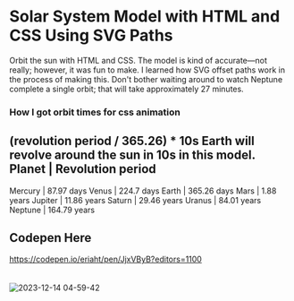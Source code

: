 # Solar System Model with HTML and CSS Using SVG Paths
Orbit the sun with HTML and CSS. The model is kind of accurate—not really; however, it was fun to make. I learned how SVG offset paths work in the process of making this. Don't bother waiting around to watch Neptune complete a single orbit; that will take approximately 27 minutes.

### How I got orbit times for css animation
(revolution period / 365.26) * 10s
Earth will revolve around the sun in 10s in this model.
<br/>
Planet       | Revolution period
-----------------------------------
Mercury      | 87.97 days
Venus        | 224.7 days
Earth        | 365.26 days
Mars         | 1.88 years
Jupiter      | 11.86 years
Saturn       | 29.46 years
Uranus       | 84.01 years
Neptune      | 164.79 years

## Codepen Here
https://codepen.io/eriaht/pen/JjxVByB?editors=1100
<br/>
<br/>
<br/>
![2023-12-14 04-59-42](https://github.com/eriaht/our-planets/assets/44909814/325d5127-fde5-42a9-8752-6060976ee8b3)


